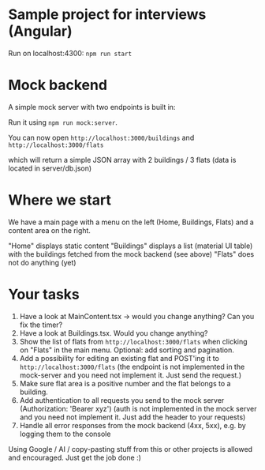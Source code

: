 # Sample project for interviews (Angular)

Run on localhost:4300: `npm run start` 

# Mock backend

A simple mock server with two endpoints is built in:

Run it using `npm run mock:server`. 

You can now open `http://localhost:3000/buildings` and `http://localhost:3000/flats`

which will return a simple JSON array with 2 buildings / 3 flats
(data is located in server/db.json)

# Where we start

We have a main page with a menu on the left (Home, Buildings, Flats) and a content area on the right. 

"Home" displays static content
"Buildings" displays a list (material UI table) with the buildings fetched from the mock backend (see above)
"Flats" does not do anything (yet)

# Your tasks

1. Have a look at MainContent.tsx -> would you change anything? Can you fix the timer?
2. Have a look at Buildings.tsx. Would you change anything?
3. Show the list of flats from `http://localhost:3000/flats` when clicking on "Flats" in the main menu. Optional: add sorting and pagination.
4. Add a possibility for editing an existing flat and POST'ing it to `http://localhost:3000/flats` (the endpoint is not implemented in the mock-server and you need not implement it. Just send the request.)
5. Make sure flat area is a positive number and the flat belongs to a building.
6. Add authentication to all requests you send to the mock server (Authorization: 'Bearer xyz') (auth is not implemented in the mock server and you need not implement it. Just add the header to your requests)
7. Handle all error responses from the mock backend (4xx, 5xx), e.g. by logging them to the console

Using Google / AI / copy-pasting stuff from this or other projects is allowed and encouraged. Just get the job done :)
